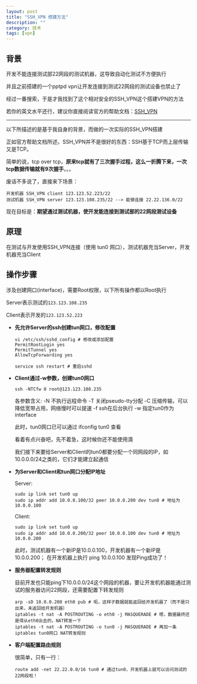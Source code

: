 ```yaml
---
layout: post
title: "SSH_VPN 搭建方法"
description: ""
category: 技术
tags: [vpn]
---
```

## 背景

开发不能连接测试部22网段的测试机器，这导致自动化测试不方便执行

并且之前搭建的一个pptpd vpn让开发连接到测试22网段的测试设备也禁止了

经过一番搜索，于是才我找到了这个相对安全的SSH_VPN这个搭建VPN的方法

若你的英文水平还行，建议你直接阅读官方的帮助文档：[SSH_VPN](https://help.ubuntu.com/community/SSH_VPN)

* * *

以下所描述的是基于我自身的背景，而做的一次实际的SSH_VPN搭建

正如官方帮助文档所述，SSH_VPN并不是很好的东西：SSH基于TCP而上层传输又是TCP。

简单的说，tcp over tcp，**原来tcp就有了三次握手过程，这么一折腾下来，一次tcp数据传输就有9次握手**。。。

废话不多说了，直接来下场景：

    开发机器 SSH_VPN client 123.123.52.223/22
    测试机器 SSH_VPN server 123.123.108.235/22 --> 能够连接 22.22.136.0/22 

现在目标是：**期望通过测试机器，使开发能连接到测试部的22网段测试设备**

## 原理

在测试与开发使用SSH_VPN连接（使用 tun0 网口），测试机器充当Server，开发机器充当Client

## 操作步骤

涉及创建网口(interface)，需要Root权限，以下所有操作都以Root执行

Server表示测试的`123.123.108.235`

Client表示开发的`123.123.52.223`

*   **先允许Server的ssh创建tun网口，修改配置**

        vi /etc/ssh/sshd_config # 修改或添加配置
        PermitRootLogin yes
        PermitTunnel yes
        AllowTcpForwarding yes

        service ssh restart # 重启sshd

*   **Client通过-w参数，创建tun0网口**

        ssh -NTCfw 0 root@123.123.108.235

    各参数含义:
    -N 不执行远程命令
    -T 关闭pseudo-tty分配
    -C 压缩传输，可以降低宽带占用，网络慢时可以提速
    -f ssh在后台执行
    -w 指定tun0作为interface

    此时，tun0网口已可以通过 ifconfig tun0 查看

    看着有点兴奋吧，先不着急，这时候你还不能使用滴

    我们接下来要给Server和Client的tun0都要分配一个同网段的IP，如10.0.0.0/24之类的，它们才能建立起通信

*   **为Server和Client和tun网口分配IP地址**

    Server:

        sudo ip link set tun0 up
        sudo ip addr add 10.0.0.100/32 peer 10.0.0.200 dev tun0 # 地址为10.0.0.100

    Client:

        sudo ip link set tun0 up
        sudo ip addr add 10.0.0.200/32 peer 10.0.0.100 dev tun0 # 地址为10.0.0.200

    此时，测试机器有一个新IP是10.0.0.100，开发机器有一个新IP是10.0.0.200；
    在开发机器上执行 ping 10.0.0.100 发现Ping成功了！

*   **服务器配置转发规则**

    目前开发也只能ping下10.0.0.0/24这个网段的机器，要让开发机机器能通过测试的服务器访问22网段，还需要配置下转发规则

        arp -sD 10.0.0.200 eth0 pub # 呃，这样子数据就能返回给开发机器了（而不是只出来，未返回给开发机器）
        iptables -t nat -A POSTROUTING -o eth0 -j MASQUERADE # 嗯，数据最终还是得从eth0出去的，NAT转发一下
        iptables -t nat -A POSTROUTING -o tun0 -j MASQUERADE # 再加一条iptables tun0网口 NAT转发规则

*   **客户端配置路由规则**

    很简单，只有一行：

        route add -net 22.22.0.0/16 tun0 # 通过tun0，开发机器上就可以访问测试的22网段啦！
